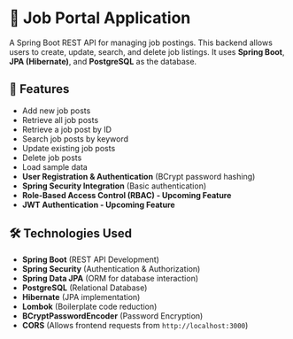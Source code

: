 # 🏢 Job Portal Application

A Spring Boot REST API for managing job postings. This backend allows users to create, update, search, and delete job listings. It uses **Spring Boot**, **JPA (Hibernate)**, and **PostgreSQL** as the database.

## 🚀 Features
- Add new job posts
- Retrieve all job posts
- Retrieve a job post by ID
- Search job posts by keyword
- Update existing job posts
- Delete job posts
- Load sample data
- **User Registration & Authentication** (BCrypt password hashing)
- **Spring Security Integration** (Basic authentication)
- **Role-Based Access Control (RBAC) - Upcoming Feature**
- **JWT Authentication - Upcoming Feature**

## 🛠️ Technologies Used
- **Spring Boot** (REST API Development)
- **Spring Security** (Authentication & Authorization)
- **Spring Data JPA** (ORM for database interaction)
- **PostgreSQL** (Relational Database)
- **Hibernate** (JPA implementation)
- **Lombok** (Boilerplate code reduction)
- **BCryptPasswordEncoder** (Password Encryption)
- **CORS** (Allows frontend requests from `http://localhost:3000`)
